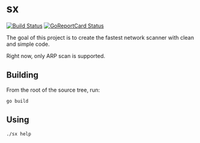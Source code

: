 # sx

[![Build Status](https://cloud.drone.io/api/badges/v-byte-cpu/sx/status.svg)](https://cloud.drone.io/v-byte-cpu/sx)
[![GoReportCard Status](https://goreportcard.com/badge/github.com/v-byte-cpu/sx)](https://goreportcard.com/report/github.com/v-byte-cpu/sx)

The goal of this project is to create the fastest network scanner with clean and simple code.

Right now, only ARP scan is supported.

## Building

From the root of the source tree, run:

```
go build
```

## Using

```
./sx help
```
